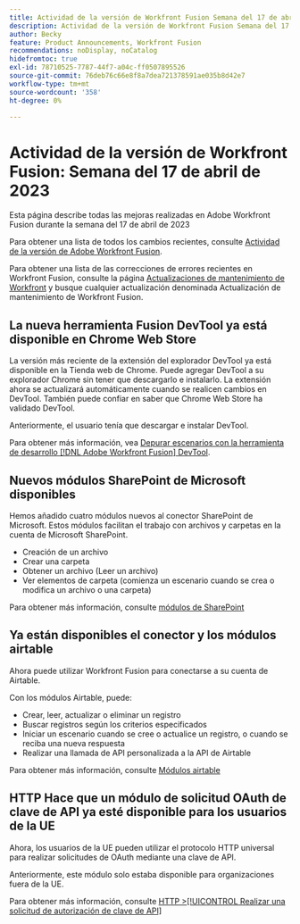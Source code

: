 ```yaml
---
title: Actividad de la versión de Workfront Fusion Semana del 17 de abril de 2023
description: Actividad de la versión de Workfront Fusion Semana del 17 de abril de 2023
author: Becky
feature: Product Announcements, Workfront Fusion
recommendations: noDisplay, noCatalog
hidefromtoc: true
exl-id: 78710525-7787-44f7-a04c-ff0507895526
source-git-commit: 76deb76c66e8f8a7dea721378591ae035b8d42e7
workflow-type: tm+mt
source-wordcount: '358'
ht-degree: 0%

---
```


# Actividad de la versión de Workfront Fusion: Semana del 17 de abril de 2023

Esta página describe todas las mejoras realizadas en Adobe Workfront Fusion durante la semana del 17 de abril de 2023

Para obtener una lista de todos los cambios recientes, consulte [Actividad de la versión de Adobe Workfront Fusion](../../../product-announcements/product-releases/fusion-release-activity/fusion-release-activity.md).

Para obtener una lista de las correcciones de errores recientes en Workfront Fusion, consulte la página [Actualizaciones de mantenimiento de Workfront](https://experienceleague.adobe.com/docs/workfront-known-issues/releases/current-updates.html) y busque cualquier actualización denominada Actualización de mantenimiento de Workfront Fusion.

## La nueva herramienta Fusion DevTool ya está disponible en Chrome Web Store

La versión más reciente de la extensión del explorador DevTool ya está disponible en la Tienda web de Chrome. Puede agregar DevTool a su explorador Chrome sin tener que descargarlo e instalarlo. La extensión ahora se actualizará automáticamente cuando se realicen cambios en DevTool. También puede confiar en saber que Chrome Web Store ha validado DevTool.

Anteriormente, el usuario tenía que descargar e instalar DevTool.

Para obtener más información, vea [Depurar escenarios con la herramienta de desarrollo [!DNL Adobe Workfront Fusion] DevTool](../../../workfront-fusion/scenarios/debug-scenarios-with-dev-tool.md).

## Nuevos módulos SharePoint de Microsoft disponibles

Hemos añadido cuatro módulos nuevos al conector SharePoint de Microsoft. Estos módulos facilitan el trabajo con archivos y carpetas en la cuenta de Microsoft SharePoint.

* Creación de un archivo
* Crear una carpeta
* Obtener un archivo (Leer un archivo)
* Ver elementos de carpeta (comienza un escenario cuando se crea o modifica un archivo o una carpeta)

Para obtener más información, consulte [módulos de SharePoint](../../../workfront-fusion/apps-and-their-modules/sharepoint-modules.md)

## Ya están disponibles el conector y los módulos airtable

Ahora puede utilizar Workfront Fusion para conectarse a su cuenta de Airtable.

Con los módulos Airtable, puede:

* Crear, leer, actualizar o eliminar un registro
* Buscar registros según los criterios especificados
* Iniciar un escenario cuando se cree o actualice un registro, o cuando se reciba una nueva respuesta
* Realizar una llamada de API personalizada a la API de Airtable

Para obtener más información, consulte [Módulos airtable](../../../workfront-fusion/apps-and-their-modules/airtable-modules.md)

## HTTP Hace que un módulo de solicitud OAuth de clave de API ya esté disponible para los usuarios de la UE

Ahora, los usuarios de la UE pueden utilizar el protocolo HTTP universal para realizar solicitudes de OAuth mediante una clave de API.

Anteriormente, este módulo solo estaba disponible para organizaciones fuera de la UE.

Para obtener más información, consulte [HTTP >[!UICONTROL Realizar una solicitud de autorización de clave de API]](/help/quicksilver/workfront-fusion/apps-and-their-modules/http-modules/http-module-make-an-api-key-auth-request.md)



<!--

## Docusign connector and modules now available in the EU

Fusion users in the EU can now use Fusion to connect to a Docusign account. With the Docusign modules, you can:

* Trigger a scenario when an envelope changes its status
* Create an envelope
* Read, send, or add a recipient to an existing envelope
* Add or modify custom fields in documents
* Download a document as a filed
* Upload a file to an envelope
* Perform a custom API call

For more information, see [DocuSign modules](../../../workfront-fusion/apps-and-their-modules/docusign-modules.md).

-->
